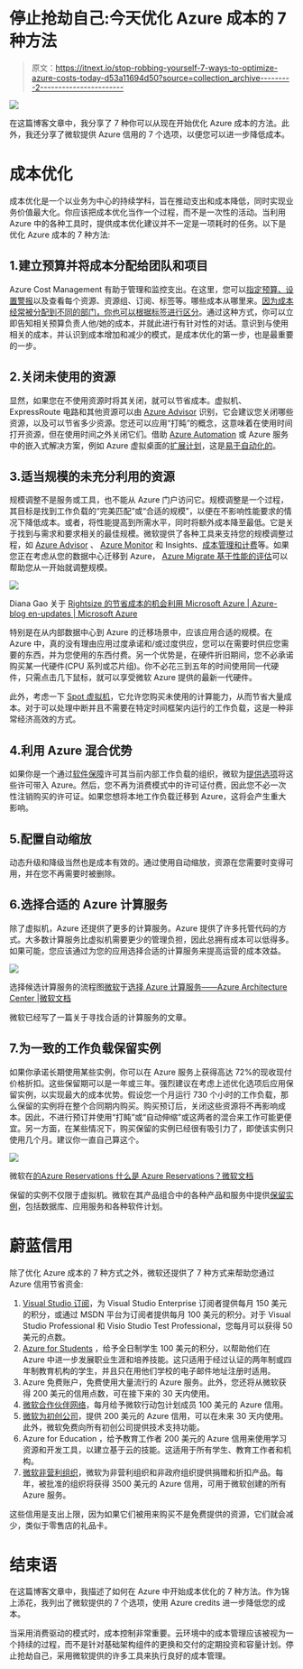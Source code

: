 # 停止抢劫自己:今天优化 Azure 成本的 7 种方法

> 原文：<https://itnext.io/stop-robbing-yourself-7-ways-to-optimize-azure-costs-today-d53a11694d50?source=collection_archive---------2----------------------->

![](img/48957760bccf308e91466d7e36282d58.png)

在这篇博客文章中，我分享了 7 种你可以从现在开始优化 Azure 成本的方法。此外，我还分享了微软提供 Azure 信用的 7 个选项，以便您可以进一步降低成本。

# 成本优化

成本优化是一个以业务为中心的持续学科，旨在推动支出和成本降低，同时实现业务价值最大化。你应该把成本优化当作一个过程，而不是一次性的活动。当利用 Azure 中的各种工具时，提供成本优化建议并不一定是一项耗时的任务。以下是优化 Azure 成本的 7 种方法:

## 1.建立预算并将成本分配给团队和项目

Azure Cost Management 有助于管理和监控支出。在这里，您可以[指定预算、设置警报](https://docs.microsoft.com/en-us/azure/cost-management-billing/costs/tutorial-acm-create-budgets)以及查看每个资源、资源组、订阅、标签等。哪些成本从哪里来。[因为成本经常被分配到不同的部门，你也可以根据标签进行区分](https://docs.microsoft.com/en-us/azure/cloud-adoption-framework/ready/azure-best-practices/resource-tagging)。通过这种方式，你可以立即告知相关预算负责人他/她的成本，并就此进行有针对性的对话。意识到与使用相关的成本，并认识到成本增加和减少的模式，是成本优化的第一步，也是最重要的一步。

## 2.关闭未使用的资源

显然，如果您在不使用资源时将其关闭，就可以节省成本。虚拟机、ExpressRoute 电路和其他资源可以由 [Azure Advisor](https://azure.microsoft.com/en-us/services/advisor/) 识别，它会建议您关闭哪些资源，以及可以节省多少资源。您还可以应用“打盹”的概念，这意味着在使用时间打开资源，但在使用时间之外关闭它们。借助 [Azure Automation](https://azure.microsoft.com/services/automation/) 或 Azure 服务中的嵌入式解决方案，例如 Azure 虚拟桌面的[扩展计划](https://docs.microsoft.com/en-us/azure/virtual-desktop/autoscale-scaling-plan)，这是[易于自动化的](https://docs.microsoft.com/en-us/azure/automation/automation-solution-vm-management)。

## 3.适当规模的未充分利用的资源

规模调整不是服务或工具，也不能从 Azure 门户访问它。规模调整是一个过程，其目标是找到工作负载的“完美匹配”或“合适的规模”，以便在不影响性能要求的情况下降低成本。或者，将性能提高到所需水平，同时将额外成本降至最低。它是关于找到与需求和要求相关的最佳规模。微软提供了各种工具来支持您的规模调整过程，如 [Azure Advisor](https://azure.microsoft.com/services/advisor/) 、 [Azure Monitor](https://azure.microsoft.com/services/monitor/) 和 Insights、[成本管理和计费](https://azure.microsoft.com/services/cost-management/)等。如果您正在考虑从您的数据中心迁移到 Azure， [Azure Migrate 基于性能的评估](https://docs.microsoft.com/en-us/azure/migrate/concepts-assessment-calculation#types-of-assessments)可以帮助您从一开始就调整规模。

![](img/ee9f4607374a572d205f51a834269026.png)

Diana Gao 关于 [Rightsize 的](https://azure.microsoft.com/nl-nl/blog/rightsize-to-maximize-your-cloud-investment-with-microsoft-azure/)[节省成本的机会利用 Microsoft Azure | Azure-blog en-updates | Microsoft Azure](https://azure.microsoft.com/nl-nl/blog/author/dianagao/)

特别是在从内部数据中心到 Azure 的迁移场景中，应该应用合适的规模。在 Azure 中，真的没有理由应用过度承诺和/或过度供应，您可以在需要时供应您需要的东西，并为您使用的东西付费。另一个优势是，在硬件折旧期间，您不必承诺购买某一代硬件(CPU 系列或芯片组)。你不必花三到五年的时间使用同一代硬件，只需点击几下鼠标，就可以享受微软 Azure 提供的最新一代硬件。

此外，考虑一下 [Spot 虚拟机](https://azure.microsoft.com/en-us/services/virtual-machines/spot/)，它允许您购买未使用的计算能力，从而节省大量成本。对于可以处理中断并且不需要在特定时间框架内运行的工作负载，这是一种非常经济高效的方式。

## 4.利用 Azure 混合优势

如果你是一个通过[软件保障](https://www.microsoft.com/en-us/licensing/licensing-programs/software-assurance-getting-started)许可其当前内部工作负载的组织，微软为[提供选项](https://azure.microsoft.com/en-us/pricing/hybrid-benefit/)将这些许可带入 Azure。然后，您不再为消费模式中的许可证付费，因此您不必一次性注销购买的许可证。如果您想将本地工作负载迁移到 Azure，这将会产生重大影响。

## 5.配置自动缩放

动态升级和降级当然也是成本有效的。通过使用自动缩放，资源在您需要时变得可用，并在您不再需要时被删除。

## 6.选择合适的 Azure 计算服务

除了虚拟机，Azure 还提供了更多的计算服务。Azure 提供了许多托管代码的方式。大多数计算服务比虚拟机需要更少的管理负担，因此总拥有成本可以低得多。如果可能，您应该通过为您的应用选择合适的计算服务来提高运营的成本效益。

![](img/58d9882201cbc90b403b741287fcdf44.png)

选择候选计算服务的流程图[微软](https://www.microsoft.com)于[选择 Azure 计算服务——Azure Architecture Center |微软文档](https://docs.microsoft.com/en-us/azure/architecture/guide/technology-choices/compute-decision-tree)

微软已经写了一篇关于寻找合适的计算服务的文章。

## 7.为一致的工作负载保留实例

如果你承诺长期使用某些实例，你可以在 Azure 服务上获得高达 72%的现收现付价格折扣。这些保留期可以是一年或三年。强烈建议在考虑上述优化选项后应用保留实例，以实现最大的成本优势。假设您一个月运行 730 个小时的工作负载，那么保留的实例将在整个合同期内购买。购买预订后，关闭这些资源将不再影响成本。因此，不进行预订并使用“打盹”或“自动伸缩”或这两者的混合来工作可能更便宜。另一方面，在某些情况下，购买保留的实例已经很有吸引力了，即使该实例只使用几个月。建议你一直自己算这个。

![](img/b9b7b3e116e3f65267c83fc4d1259b7c.png)

微软在[的](https://docs.microsoft.com/en-us/azure/cost-management-billing/reservations/save-compute-costs-reservations#charges-covered-by-reservation)[Azure Reservations 什么是 Azure Reservations？微软文档](https://www.microsoft.com)

保留的实例不仅限于虚拟机。微软在其产品组合中的各种产品和服务中提供[保留实例](https://docs.microsoft.com/en-us/azure/cost-management-billing/reservations/save-compute-costs-reservations#charges-covered-by-reservation)，包括数据库、应用服务和各种软件计划。

# 蔚蓝信用

除了优化 Azure 成本的 7 种方式之外，微软还提供了 7 种方式来帮助您通过 Azure 信用节省资金:

1.  [Visual Studio 订阅](https://azure.microsoft.com/en-us/pricing/member-offers/credit-for-visual-studio-subscribers/)，为 Visual Studio Enterprise 订阅者提供每月 150 美元的积分，或通过 MSDN 平台为订阅者提供每月 100 美元的积分。对于 Visual Studio Professional 和 Visio Studio Test Professional，您每月可以获得 50 美元的点数。
2.  [Azure for Students](https://azure.microsoft.com/en-us/free/students/) ，给予全日制学生 100 美元的积分，以帮助他们在 Azure 中进一步发展职业生涯和培养技能。这只适用于经过认证的两年制或四年制教育机构的学生，并且只在用他们学校的电子邮件地址注册时适用。
3.  Azure 免费账户，免费使用大量流行的 Azure 服务。此外，您还将从微软获得 200 美元的信用点数，可在接下来的 30 天内使用。
4.  [微软合作伙伴网络](https://azure.microsoft.com/en-us/offers/ms-azr-0025p/)，每月给予微软行动包计划成员 100 美元的 Azure 信用。
5.  [微软为初创公司](https://startups.microsoft.com/en-us/)，提供 200 美元的 Azure 信用，可以在未来 30 天内使用。此外，微软免费向所有初创公司提供技术支持功能。
6.  Azure for Education ，给予教育工作者 200 美元的 Azure 信用来使用学习资源和开发工具，以建立基于云的技能。这适用于所有学生、教育工作者和机构。
7.  [微软非营利组织](https://www.microsoft.com/en-us/nonprofits/azure)，微软为非营利组织和非政府组织提供捐赠和折扣产品。每年，被批准的组织将获得 3500 美元的 Azure 信用，可用于微软创建的所有 Azure 服务。

这些信用是支出上限，因为如果它们被用来购买不是免费提供的资源，它们就会减少，类似于零售店的礼品卡。

# 结束语

在这篇博客文章中，我描述了如何在 Azure 中开始成本优化的 7 种方法。作为锦上添花，我列出了微软提供的 7 个选项，使用 Azure credits 进一步降低您的成本。

当采用消费驱动的模式时，成本控制非常重要。云环境中的成本管理应该被视为一个持续的过程，而不是针对基础架构组件的更换和交付的定期投资和容量计划。停止抢劫自己，采用微软提供的许多工具来执行良好的成本管理。